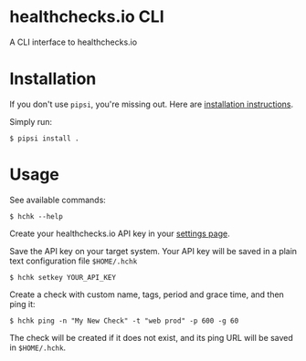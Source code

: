 # healthchecks.io CLI

A CLI interface to healthchecks.io


# Installation

If you don't use `pipsi`, you're missing out.
Here are [installation instructions](https://github.com/mitsuhiko/pipsi#readme).

Simply run:

    $ pipsi install .


# Usage

See available commands:

    $ hchk --help

Create your healthchecks.io API key in your
[settings page](https://healthchecks.io/accounts/profile/).

Save the API key on your target system. Your API key will be saved
in a plain text configuration file `$HOME/.hchk`

    $ hchk setkey YOUR_API_KEY

Create a check with custom name, tags, period and grace time, and then ping
it:

    $ hchk ping -n "My New Check" -t "web prod" -p 600 -g 60

The check will be created if it does not exist, and its ping URL
will be saved in `$HOME/.hchk`.

